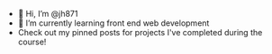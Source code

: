 - 👋 Hi, I’m @jh871
- 🌱 I’m currently learning front end web development
- Check out my pinned posts for projects I've completed during the course!
